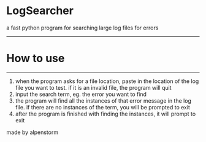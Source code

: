 # LogSearcher
 a fast python program for searching large log files for errors

 
---------------------------------------------------
# How to use
---------------------------------------------------
 1. when the program asks for a file location, paste in the location of the log file you want to test. if it is an invalid file, the program will quit
 2. input the search term, eg. the error you want to find
 3. the program will find all the instances of that error message in the log file. if there are no instances of the term, you will be prompted to exit
 4. after the program is finished with finding the instances, it will prompt to exit

made by alpenstorm


